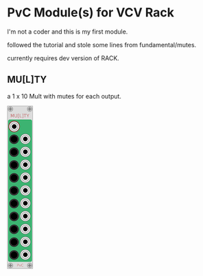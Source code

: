 
# PvC Module(s) for VCV Rack

I'm not a coder and this is my first module.

followed the tutorial and stole some lines from fundamental/mutes.

currently requires dev version of RACK.

## MU[L]TY
 a 1 x 10 Mult with mutes for each output.
 
![Multy](/images/Multy.PNG?raw=true "Multy")




